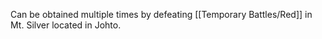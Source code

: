 Can be obtained multiple times by defeating [[Temporary Battles/Red]] in Mt. Silver located in Johto.